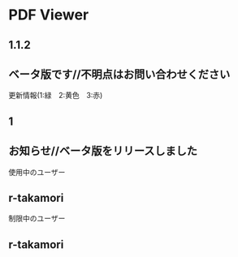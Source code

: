 # PDF Viewer

## 1.1.2

## ベータ版です//不明点はお問い合わせください

更新情報(1:緑　2:黄色　3:赤)  
## 1

## お知らせ//ベータ版をリリースしました



使用中のユーザー  
## r-takamori

制限中のユーザー
## r-takamori
